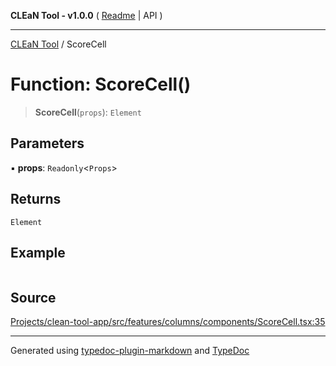 **CLEaN Tool - v1.0.0** ( [Readme](../README.md) \| API )

***

[CLEaN Tool](../exports.md) / ScoreCell

# Function: ScoreCell()

> **ScoreCell**(`props`): `Element`

## Parameters

▪ **props**: `Readonly`\<`Props`\>

## Returns

`Element`

## Example

```ts

```

## Source

[Projects/clean-tool-app/src/features/columns/components/ScoreCell.tsx:35](https://github.com/yuckyh/clean-tool-app/)

***

Generated using [typedoc-plugin-markdown](https://www.npmjs.com/package/typedoc-plugin-markdown) and [TypeDoc](https://typedoc.org/)
